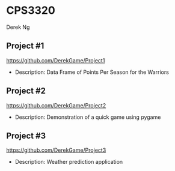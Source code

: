 # CPS3320
Derek Ng
## Project #1
https://github.com/DerekGame/Project1
- Description: Data Frame of Points Per Season for the Warriors

## Project #2
https://github.com/DerekGame/Project2
- Description: Demonstration of a quick game using pygame

## Project #3
https://github.com/DerekGame/Project3

- Description: Weather prediction application
